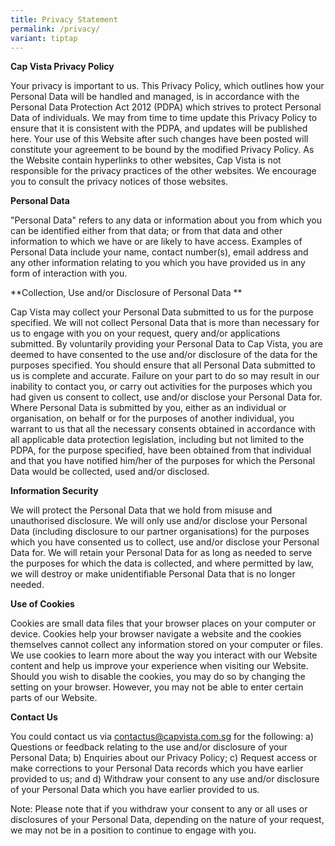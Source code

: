 ```yaml
---
title: Privacy Statement
permalink: /privacy/
variant: tiptap
---
```

<p><strong>Cap Vista Privacy Policy</strong></p><p>Your privacy is important to us. This Privacy Policy, which outlines how your Personal Data will be handled and managed, is in accordance with the Personal Data Protection Act 2012 (PDPA) which strives to protect Personal Data of individuals. We may from time to time update this Privacy Policy to ensure that it is consistent with the PDPA, and updates will be published here. Your use of this Website after such changes have been posted will constitute your agreement to be bound by the modified Privacy Policy. As the Website contain hyperlinks to other websites, Cap Vista is not responsible for the privacy practices of the other websites. We encourage you to consult the privacy notices of those websites.</p><p><strong>Personal Data</strong></p><p>"Personal Data" refers to any data or information about you from which you can be identified either from that data; or from that data and other information to which we have or are likely to have access. Examples of Personal Data include your name, contact number(s), email address and any other information relating to you which you have provided us in any form of interaction with you.</p><p>**Collection, Use and/or Disclosure of Personal Data **</p><p>Cap Vista may collect your Personal Data submitted to us for the purpose specified. We will not collect Personal Data that is more than necessary for us to engage with you on your request, query and/or applications submitted. By voluntarily providing your Personal Data to Cap Vista, you are deemed to have consented to the use and/or disclosure of the data for the purposes specified. You should ensure that all Personal Data submitted to us is complete and accurate. Failure on your part to do so may result in our inability to contact you, or carry out activities for the purposes which you had given us consent to collect, use and/or disclose your Personal Data for. Where Personal Data is submitted by you, either as an individual or organisation, on behalf or for the purposes of another individual, you warrant to us that all the necessary consents obtained in accordance with all applicable data protection legislation, including but not limited to the PDPA, for the purpose specified, have been obtained from that individual and that you have notified him/her of the purposes for which the Personal Data would be collected, used and/or disclosed.</p><p><strong>Information Security </strong></p><p>We will protect the Personal Data that we hold from misuse and unauthorised disclosure. We will only use and/or disclose your Personal Data (including disclosure to our partner organisations) for the purposes which you have consented us to collect, use and/or disclose your Personal Data for. We will retain your Personal Data for as long as needed to serve the purposes for which the data is collected, and where permitted by law, we will destroy or make unidentifiable Personal Data that is no longer needed.</p><p><strong>Use of Cookies</strong></p><p>Cookies are small data files that your browser places on your computer or device. Cookies help your browser navigate a website and the cookies themselves cannot collect any information stored on your computer or files. We use cookies to learn more about the way you interact with our Website content and help us improve your experience when visiting our Website. Should you wish to disable the cookies, you may do so by changing the setting on your browser. However, you may not be able to enter certain parts of our Website.</p><p><strong>Contact Us </strong></p><p>You could contact us via <a href="contactus@capvista.com.sg" rel="noopener noreferrer nofollow" target="_blank">contactus@capvista.com.sg</a> for the following: a) Questions or feedback relating to the use and/or disclosure of your Personal Data; b) Enquiries about our Privacy Policy; c) Request access or make corrections to your Personal Data records which you have earlier provided to us; and d) Withdraw your consent to any use and/or disclosure of your Personal Data which you have earlier provided to us.</p><p>Note: Please note that if you withdraw your consent to any or all uses or disclosures of your Personal Data, depending on the nature of your request, we may not be in a position to continue to engage with you.</p>